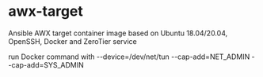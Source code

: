 # awx-target
Ansible AWX target container image based on Ubuntu 18.04/20.04, OpenSSH, Docker and ZeroTier service

run Docker command with --device=/dev/net/tun --cap-add=NET_ADMIN --cap-add=SYS_ADMIN
